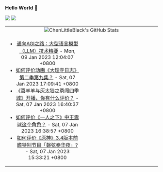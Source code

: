 ### Hello World 👋

[![](https://img.shields.io/badge/@ChenLittleBlack-1a6c81?style=flat&logo=java&logoColor=1a6c81&label=Java&colorA=ffffff)](https://www.java.com/)
[![](https://img.shields.io/badge/@ChenLittleBlack-41b883?style=flat&logo=vuedotjs&logoColor=41b883&label=Vue&colorA=ffffff)](https://cn.vuejs.org/)

<table>
<tr>
<td colspan="2" style="text-align: center;">
<img alt="ChenLittleBlack's GitHub Stats" src="https://github-readme-stats.vercel.app/api?username=ChenLittleBlack&show_icons=true&icon_color=CE1D2D&text_color=718096&bg_color=ffffff&hide_title=true" />
</td>
</tr>
<tr>
<td align="center" valign="middle">

<!-- START_SECTION:blog -->
* <a href='http://zhuanlan.zhihu.com/p/597586623?utm_campaign=rss&utm_medium=rss&utm_source=rss&utm_content=title' target='_blank'>通向AGI之路：大型语言模型（LLM）技术精要</a> - Mon, 09 Jan 2023 12:04:07 +0800
* <a href='http://www.zhihu.com/question/577321573/answer/2834129926?utm_campaign=rss&utm_medium=rss&utm_source=rss&utm_content=title' target='_blank'>如何评价动画《大理寺日志》第二季第九集？</a> - Sat, 07 Jan 2023 17:09:41 +0800
* <a href='http://www.zhihu.com/question/574419216/answer/2833662743?utm_campaign=rss&utm_medium=rss&utm_source=rss&utm_content=title' target='_blank'>《喜羊羊与灰太狼之勇闯四季城》开播，你有什么评价？</a> - Sat, 07 Jan 2023 16:40:37 +0800
* <a href='http://www.zhihu.com/question/278187496/answer/2830707129?utm_campaign=rss&utm_medium=rss&utm_source=rss&utm_content=title' target='_blank'>如何评价《一人之下》中王震球这个角色？</a> - Sat, 07 Jan 2023 16:38:57 +0800
* <a href='http://www.zhihu.com/question/577156659/answer/2833637210?utm_campaign=rss&utm_medium=rss&utm_source=rss&utm_content=title' target='_blank'>如何评价《原神》3.4版本前瞻特别节目「磬弦奏华夜」?</a> - Sat, 07 Jan 2023 15:33:21 +0800
<!-- END_SECTION:blog -->

</td>
<td valign="middle" width="50%">

<!-- START_SECTION:douban -->

<!-- END_SECTION:douban -->

</td>
</tr>
</table>
